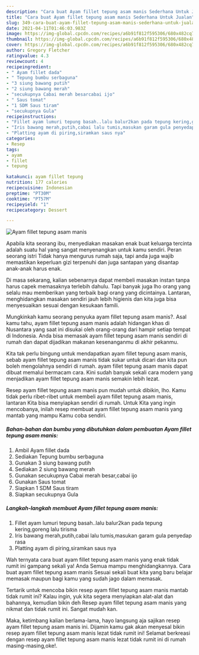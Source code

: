 ```yaml
---
description: "Cara buat Ayam fillet tepung asam manis Sederhana Untuk Jualan"
title: "Cara buat Ayam fillet tepung asam manis Sederhana Untuk Jualan"
slug: 349-cara-buat-ayam-fillet-tepung-asam-manis-sederhana-untuk-jualan
date: 2021-04-11T01:46:03.983Z
image: https://img-global.cpcdn.com/recipes/a6b91f812f595306/680x482cq70/ayam-fillet-tepung-asam-manis-foto-resep-utama.jpg
thumbnail: https://img-global.cpcdn.com/recipes/a6b91f812f595306/680x482cq70/ayam-fillet-tepung-asam-manis-foto-resep-utama.jpg
cover: https://img-global.cpcdn.com/recipes/a6b91f812f595306/680x482cq70/ayam-fillet-tepung-asam-manis-foto-resep-utama.jpg
author: Gregory Fletcher
ratingvalue: 4.3
reviewcount: 4
recipeingredient:
- " Ayam fillet dada"
- " Tepung bumbu serbaguna"
- "3 siung bawang putih"
- "2 siung bawang merah"
- "secukupnya Cabai merah besarcabai ijo"
- " Saus tomat"
- "1 SDM Saus tiram"
- "secukupnya Gula"
recipeinstructions:
- "Fillet ayam lumuri tepung basah..lalu balur2kan pada tepung kering,goreng lalu tirisma"
- "Iris bawang merah,putih,cabai lalu tumis,masukan garam gula penyedap rasa"
- "Platting ayam di piring,siramkan saus nya"
categories:
- Resep
tags:
- ayam
- fillet
- tepung

katakunci: ayam fillet tepung 
nutrition: 177 calories
recipecuisine: Indonesian
preptime: "PT30M"
cooktime: "PT57M"
recipeyield: "1"
recipecategory: Dessert

---
```



![Ayam fillet tepung asam manis](https://img-global.cpcdn.com/recipes/a6b91f812f595306/680x482cq70/ayam-fillet-tepung-asam-manis-foto-resep-utama.jpg)

Apabila kita seorang ibu, menyediakan masakan enak buat keluarga tercinta adalah suatu hal yang sangat menyenangkan untuk kamu sendiri. Peran seorang istri Tidak hanya mengurus rumah saja, tapi anda juga wajib memastikan keperluan gizi terpenuhi dan juga santapan yang disantap anak-anak harus enak.

Di masa  sekarang, kalian sebenarnya dapat membeli masakan instan tanpa harus capek memasaknya terlebih dahulu. Tapi banyak juga lho orang yang selalu mau memberikan yang terbaik bagi orang yang dicintainya. Lantaran, menghidangkan masakan sendiri jauh lebih higienis dan kita juga bisa menyesuaikan sesuai dengan kesukaan famili. 



Mungkinkah kamu seorang penyuka ayam fillet tepung asam manis?. Asal kamu tahu, ayam fillet tepung asam manis adalah hidangan khas di Nusantara yang saat ini disukai oleh orang-orang dari hampir setiap tempat di Indonesia. Anda bisa memasak ayam fillet tepung asam manis sendiri di rumah dan dapat dijadikan makanan kesenanganmu di akhir pekanmu.

Kita tak perlu bingung untuk mendapatkan ayam fillet tepung asam manis, sebab ayam fillet tepung asam manis tidak sukar untuk dicari dan kita pun boleh mengolahnya sendiri di rumah. ayam fillet tepung asam manis dapat dibuat memalui bermacam cara. Kini sudah banyak sekali cara modern yang menjadikan ayam fillet tepung asam manis semakin lebih lezat.

Resep ayam fillet tepung asam manis pun mudah untuk dibikin, lho. Kamu tidak perlu ribet-ribet untuk membeli ayam fillet tepung asam manis, lantaran Kita bisa menyiapkan sendiri di rumah. Untuk Kita yang ingin mencobanya, inilah resep membuat ayam fillet tepung asam manis yang mantab yang mampu Kamu coba sendiri.

<!--inarticleads1-->

##### Bahan-bahan dan bumbu yang dibutuhkan dalam pembuatan Ayam fillet tepung asam manis:

1. Ambil  Ayam fillet dada
1. Sediakan  Tepung bumbu serbaguna
1. Gunakan 3 siung bawang putih
1. Sediakan 2 siung bawang merah
1. Gunakan secukupnya Cabai merah besar,cabai ijo
1. Gunakan  Saus tomat
1. Siapkan 1 SDM Saus tiram
1. Siapkan secukupnya Gula




<!--inarticleads2-->

##### Langkah-langkah membuat Ayam fillet tepung asam manis:

1. Fillet ayam lumuri tepung basah..lalu balur2kan pada tepung kering,goreng lalu tirisma
1. Iris bawang merah,putih,cabai lalu tumis,masukan garam gula penyedap rasa
1. Platting ayam di piring,siramkan saus nya




Wah ternyata cara buat ayam fillet tepung asam manis yang enak tidak rumit ini gampang sekali ya! Anda Semua mampu menghidangkannya. Cara buat ayam fillet tepung asam manis Sesuai sekali buat kita yang baru belajar memasak maupun bagi kamu yang sudah jago dalam memasak.

Tertarik untuk mencoba bikin resep ayam fillet tepung asam manis mantab tidak rumit ini? Kalau ingin, yuk kita segera menyiapkan alat-alat dan bahannya, kemudian bikin deh Resep ayam fillet tepung asam manis yang nikmat dan tidak rumit ini. Sangat mudah kan. 

Maka, ketimbang kalian berlama-lama, hayo langsung aja sajikan resep ayam fillet tepung asam manis ini. Dijamin kamu gak akan menyesal bikin resep ayam fillet tepung asam manis lezat tidak rumit ini! Selamat berkreasi dengan resep ayam fillet tepung asam manis lezat tidak rumit ini di rumah masing-masing,oke!.

